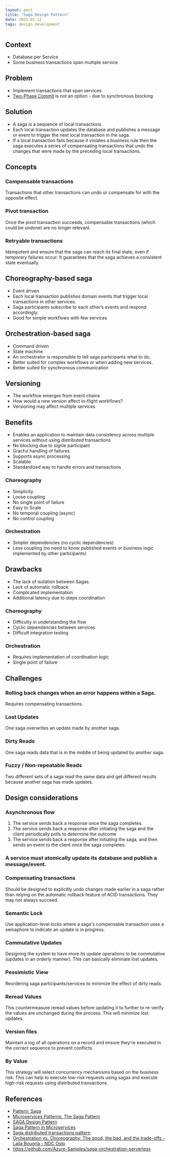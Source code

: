 ```yaml
---
layout: post
title: "Saga Design Pattern"
date: 2025-01-12
tags: design development
---
```


## Context
* Database per Service
* Some business transactions span multiple service

## Problem
* Implement transactions that span services
* [Two-Phase Commit](https://martinfowler.com/articles/patterns-of-distributed-systems/two-phase-commit.html) is not an option - due to synchronous blocking

## Solution
* A saga is a sequence of local transactions.
* Each local transaction updates the database and publishes a message or event to trigger the next local transaction in the saga. 
* If a local transaction fails because it violates a business rule then the saga executes a series of compensating transactions that undo the changes that were made by the preceding local transactions.

## Concepts
### Compensable transactions
Transactions that other transactions can undo or compensate for with the opposite effect.

### Pivot transaction
Once the pivot transaction succeeds, compensable transactions (which could be undone) are no longer relevant.

### Retryable transactions
Idempotent and ensure that the saga can reach its final state, even if temporary failures occur. It guarantees that the saga achieves a consistent state eventually.

## Choreography-based saga
* Event driven
* Each local transaction publishes domain events that trigger local transactions in other services.
* Saga participants subscribe to each other’s events and respond accordingly.
* Good for simple workflows with few services

## Orchestration-based saga
* Command driven
* State machine
* An orchestrator is responsible to tell saga participants what to do.
* Better suited for complex workflows or when adding new services.
* Better suited for synchronous communication

## Versioning
* The workflow emerges from event chains
* How would a new version affect in-flight workflows?
* Versioning may affect multiple services

## Benefits
* Enables an application to maintain data consistency across multiple services without using distributed transactions
* No blocking due to signle participant
* Gracful handling of failures
* Supports async processing
* Scalable
* Standardized way to handle errors and transactions

### Choreography
* Simplicity
* Loose coupling
* No single point of failure
* Easy to Scale
* No temporal coupling (async)
* No control coupling

### Orchestration
* Simpler dependencies (no cyclic dependencies)
* Less coupling (no need to know published events or business logic implemented by other participants)

## Drawbacks
* The lack of isolation between Sagas.
* Lack of automatic rollback
* Complicated implementation
* Additional latency due to steps coordination

### Choreography
* Difficulty in understanding the flow
* Cyclic dependencies between services
* Difficult integration testing

### Orchestration
* Requires implementation of coordination logic 
* Single point of failure

## Challenges

### Rolling back changes when an error happens within a Saga.
Requires compensating transactions.

### Lost Updates
One saga overwrites an update made by another saga.

### Dirty Reads
One saga reads data that is in the middle of being updated by another saga.

### Fuzzy / Non-repeatable Reads
Two different sets of a saga read the same data and get different results because another saga has made updates.

## Design considerations

### Asynchronous flow
1. The service sends back a response once the saga completes.
2. The service sends back a response after initiating the saga and the client periodically polls to determine the outcome
3. The service sends back a response after initiating the saga, and then sends an event to the client once the saga completes.

### A service must atomically update its database and publish a message/event.

### Compensating transactions 
Should be designed to explicitly undo changes made earlier in a saga rather than relying on the automatic rollback feature of ACID transactions. They may not always succeed.

### Semantic Lock
Use application-level locks where a saga's compensable transaction uses a semaphore to indicate an update is in progress.

### Commutative Updates
Designing the system to have more its update operations to be commutative (updates in an orderly manner). This can basically eliminate lost updates.

### Pessimistic View
Reordering saga participants/services to minimize the effect of dirty reads.

### Reread Values
This countermeasure reread values before updating it to further to re-verify the values are unchanged during the process. This will minimize lost updates.

### Version files
Maintain a log of all operations on a record and ensure they're executed in the correct sequence to prevent conflicts.

### By Value
This strategy will select concurrency mechanisms based on the business risk. This can help to execute low-risk requests using sagas and execute high-risk requests using distributed transactions.

## References
* [Pattern: Saga](https://microservices.io/patterns/data/saga.html)
* [Microservices Patterns: The Saga Pattern](https://medium.com/cloud-native-daily/microservices-patterns-part-04-saga-pattern-a7f85d8d4aa3)
* [SAGA Design Pattern](https://www.geeksforgeeks.org/saga-design-pattern/)
* [Saga Pattern in Microservices](https://www.baeldung.com/cs/saga-pattern-microservices)
* [Saga distributed transactions pattern](https://learn.microsoft.com/en-us/azure/architecture/reference-architectures/saga/saga)
* [Orchestration vs. Choreography: The good, the bad, and the trade-offs - Laila Bougria - NDC Oslo](https://www.youtube.com/watch?v=Jfwriqqkwi4)
* <https://github.com/Azure-Samples/saga-orchestration-serverless>